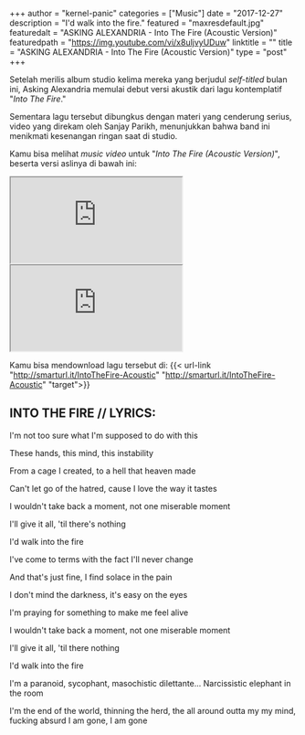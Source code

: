 +++
author = "kernel-panic"
categories = ["Music"]
date = "2017-12-27"
description = "I'd walk into the fire."
featured = "maxresdefault.jpg"
featuredalt = "ASKING ALEXANDRIA - Into The Fire (Acoustic Version)"
featuredpath = "https://img.youtube.com/vi/x8uljvyUDuw"
linktitle = ""
title = "ASKING ALEXANDRIA - Into The Fire (Acoustic Version)"
type = "post"
+++

Setelah merilis album studio kelima mereka yang berjudul *self-titled* bulan ini, Asking Alexandria memulai debut versi akustik dari lagu kontemplatif "*Into The Fire*."

Sementara lagu tersebut dibungkus dengan materi yang cenderung serius, video yang direkam oleh Sanjay Parikh, menunjukkan bahwa band ini menikmati kesenangan ringan saat di studio.

Kamu bisa melihat *music video* untuk "*Into The Fire (Acoustic Version)*", beserta versi aslinya di bawah ini:

<div class="videoyoutube">
<div class="video-responsive">
<iframe allowfullscreen="1" class="embedded-video-large" src="https://www.youtube.com/embed/x8uljvyUDuw?rel=0"></iframe>
</div>
</div>

<div class="videoyoutube">
<div class="video-responsive">
<iframe allowfullscreen="1" class="embedded-video-large" src="https://www.youtube.com/embed/-jFgNreZPf0?rel=0"></iframe>
</div>
</div>

Kamu bisa mendownload lagu tersebut di: {{< url-link "http://smarturl.it/IntoTheFire-Acoustic" "http://smarturl.it/IntoTheFire-Acoustic" "target">}}

## INTO THE FIRE // LYRICS:

I'm not too sure what I'm supposed to do with this

These hands, this mind, this instability

From a cage I created, to a hell that heaven made

Can't let go of the hatred, cause I love the way it tastes

I wouldn't take back a moment, not one miserable moment

I'll give it all, 'til there's nothing

I'd walk into the fire

I've come to terms with the fact I'll never change

And that's just fine, I find solace in the pain

I don't mind the darkness, it's easy on the eyes

I'm praying for something to make me feel alive

I wouldn't take back a moment, not one miserable moment

I'll give it all, 'til there nothing

I'd walk into the fire

I'm a paranoid, sycophant, masochistic dilettante... Narcissistic elephant in the room

I'm the end of the world, thinning the herd, the all around outta my my mind, fucking absurd I am gone, I am gone
